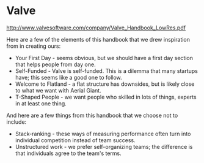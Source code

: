 Valve
=====

http://www.valvesoftware.com/company/Valve_Handbook_LowRes.pdf

Here are a few of the elements of this handbook that we drew inspiration from in creating ours:
* Your First Day - seems obvious, but we should have a first day section that helps people from day one.
* Self-Funded - Valve is self-funded. This is a dilemma that many startups have; this seems like a good one to follow.
* Welcome to Flatland - a flat structure has downsides, but is likely close to what we want with Aerial Giant.
* T-Shaped People - we want people who skilled in lots of things, experts in at least one thing.

And here are a few things from this handbook that we choose not to include:
* Stack-ranking - these ways of measuring performance often turn into individual competition instead of team success.
* Unstructured work - we prefer self-organizing teams; the difference is that individuals agree to the team's terms.